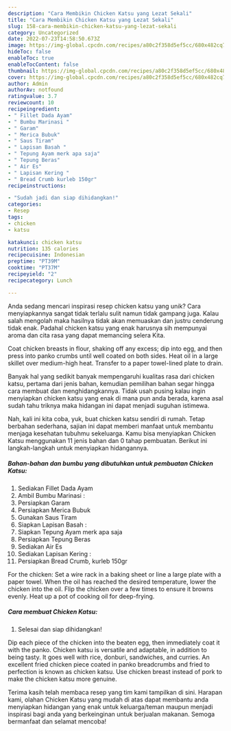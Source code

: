 ```yaml
---
description: "Cara Membikin Chicken Katsu yang Lezat Sekali"
title: "Cara Membikin Chicken Katsu yang Lezat Sekali"
slug: 158-cara-membikin-chicken-katsu-yang-lezat-sekali
category: Uncategorized
date: 2022-07-23T14:58:50.673Z
image: https://img-global.cpcdn.com/recipes/a80c2f358d5ef5cc/680x482cq70/chicken-katsu-foto-resep-utama.jpg
hideToc: false
enableToc: true
enableTocContent: false
thumbnail: https://img-global.cpcdn.com/recipes/a80c2f358d5ef5cc/680x482cq70/chicken-katsu-foto-resep-utama.jpg
cover: https://img-global.cpcdn.com/recipes/a80c2f358d5ef5cc/680x482cq70/chicken-katsu-foto-resep-utama.jpg
author: Admin
authorAv: notfound
ratingvalue: 3.7
reviewcount: 10
recipeingredient:
- " Fillet Dada Ayam"
- " Bumbu Marinasi "
- " Garam"
- " Merica Bubuk"
- " Saus Tiram"
- " Lapisan Basah "
- " Tepung Ayam merk apa saja"
- " Tepung Beras"
- " Air Es"
- " Lapisan Kering "
- " Bread Crumb kurleb 150gr"
recipeinstructions:

- "Sudah jadi dan siap dihidangkan!"
categories:
- Resep
tags:
- chicken
- katsu

katakunci: chicken katsu 
nutrition: 135 calories
recipecuisine: Indonesian
preptime: "PT39M"
cooktime: "PT37M"
recipeyield: "2"
recipecategory: Lunch

---
```





Anda sedang mencari inspirasi resep chicken katsu yang unik? Cara menyiapkannya sangat tidak terlalu sulit namun tidak gampang juga. Kalau salah mengolah maka hasilnya tidak akan memuaskan dan justru cenderung tidak enak. Padahal chicken katsu yang enak harusnya sih mempunyai aroma dan cita rasa yang dapat memancing selera Kita.





Coat chicken breasts in flour, shaking off any excess; dip into egg, and then press into panko crumbs until well coated on both sides. Heat oil in a large skillet over medium-high heat. Transfer to a paper towel-lined plate to drain.

Banyak hal yang sedikit banyak mempengaruhi kualitas rasa dari chicken katsu, pertama dari jenis bahan, kemudian pemilihan bahan segar hingga cara membuat dan menghidangkannya. Tidak usah pusing kalau ingin menyiapkan chicken katsu yang enak di mana pun anda berada, karena asal sudah tahu triknya maka hidangan ini dapat menjadi suguhan istimewa.






Nah, kali ini kita coba, yuk, buat chicken katsu sendiri di rumah. Tetap berbahan sederhana, sajian ini dapat memberi manfaat untuk membantu menjaga kesehatan tubuhmu sekeluarga. Kamu bisa menyiapkan Chicken Katsu menggunakan 11 jenis bahan dan 0 tahap pembuatan. Berikut ini langkah-langkah untuk menyiapkan hidangannya.

<!--inarticleads1-->

##### Bahan-bahan dan bumbu yang dibutuhkan untuk pembuatan Chicken Katsu:

1. Sediakan  Fillet Dada Ayam
1. Ambil  Bumbu Marinasi :
1. Persiapkan  Garam
1. Persiapkan  Merica Bubuk
1. Gunakan  Saus Tiram
1. Siapkan  Lapisan Basah :
1. Siapkan  Tepung Ayam merk apa saja
1. Persiapkan  Tepung Beras
1. Sediakan  Air Es
1. Sediakan  Lapisan Kering :
1. Persiapkan  Bread Crumb, kurleb 150gr


For the chicken: Set a wire rack in a baking sheet or line a large plate with a paper towel. When the oil has reached the desired temperature, lower the chicken into the oil. Flip the chicken over a few times to ensure it browns evenly. Heat up a pot of cooking oil for deep-frying. 

<!--inarticleads2-->

##### Cara membuat Chicken Katsu:


1. Selesai dan siap dihidangkan!

Dip each piece of the chicken into the beaten egg, then immediately coat it with the panko. Chicken katsu is versatile and adaptable, in addition to being tasty. It goes well with rice, donburi, sandwiches, and curries. An excellent fried chicken piece coated in panko breadcrumbs and fried to perfection is known as chicken katsu. Use chicken breast instead of pork to make the chicken katsu more genuine. 

Terima kasih telah membaca resep yang tim kami tampilkan di sini. Harapan kami, olahan Chicken Katsu yang mudah di atas dapat membantu anda menyiapkan hidangan yang enak untuk keluarga/teman maupun menjadi inspirasi bagi anda yang berkeinginan untuk berjualan makanan. Semoga bermanfaat dan selamat mencoba!
